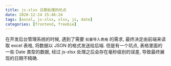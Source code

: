 ```yaml
---
title: js-xlsx 日期处理的坑点
date: 2020-12-24 15:46:24
tags: [excel, js-xlsx, xlsx, js, date]
categories: [frontend, freebie]
---
```


在开发后台管理系统的时候, 遇到了需要 `批量导入表格` 的需求, 最终决定由前端来读取 excel 表格, 将数据以 JSON 的格式发送给后端. 但是有一个坑点, 表格里面的一些 Date 类型的数据, 经过 js-xlsx 处理之后会存在毫秒级别的误差, 导致最终展现的日期不精确.